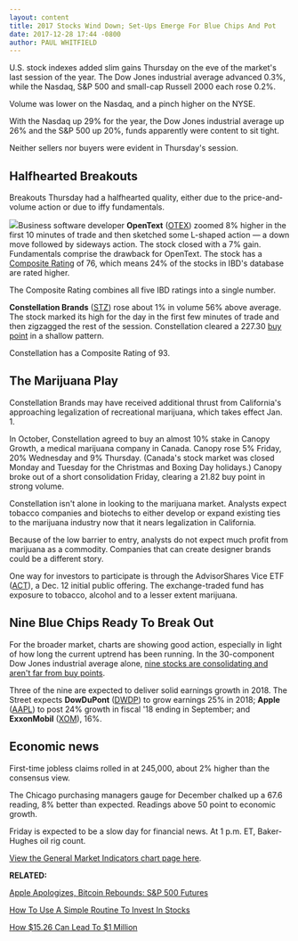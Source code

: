 ```yaml
---
layout: content
title: 2017 Stocks Wind Down; Set-Ups Emerge For Blue Chips And Pot
date: 2017-12-28 17:44 -0800
author: PAUL WHITFIELD
---
```






U.S. stock indexes added slim gains Thursday on the eve of the market's last session of the year. The Dow Jones industrial average advanced 0.3%, while the Nasdaq, S&P 500 and small-cap Russell 2000 each rose 0.2%.




 Volume was lower on the Nasdaq, and a pinch higher on the NYSE.


With the Nasdaq up 29% for the year, the Dow Jones industrial average up 26% and the S&P 500 up 20%, funds apparently were content to sit tight.


Neither sellers nor buyers were evident in Thursday's session.


Halfhearted Breakouts
---------------------


Breakouts Thursday had a halfhearted quality, either due to the price-and-volume action or due to iffy fundamentals.


![](https://www.investors.com/wp-content/uploads/2017/12/MP122817-266x300.png)Business software developer **OpenText** ([OTEX](https://research.investors.com/quote.aspx?symbol=OTEX)) zoomed 8% higher in the first 10 minutes of trade and then sketched some L-shaped action — a down move followed by sideways action. The stock closed with a 7% gain. Fundamentals comprise the drawback for OpenText. The stock has a [Composite Rating](http://www.investors.com/ibd-university/find-evaluate-stocks/exclusive-ratings/) of 76, which means 24% of the stocks in IBD's database are rated higher.


The Composite Rating combines all five IBD ratings into a single number.


**Constellation Brands** ([STZ](https://research.investors.com/quote.aspx?symbol=STZ)) rose about 1% in volume 56% above average. The stock marked its high for the day in the first few minutes of trade and then zigzagged the rest of the session. Constellation cleared a 227.30 [buy point](http://www.investors.com/ibd-university/how-to-buy/when-to-buy/) in a shallow pattern.


Constellation has a Composite Rating of 93.


The Marijuana Play
------------------


Constellation Brands may have received additional thrust from California's approaching legalization of recreational marijuana, which takes effect Jan. 1.


In October, Constellation agreed to buy an almost 10% stake in Canopy Growth, a medical marijuana company in Canada. Canopy rose 5% Friday, 20% Wednesday and 9% Thursday. (Canada's stock market was closed Monday and Tuesday for the Christmas and Boxing Day holidays.) Canopy broke out of a short consolidation Friday, clearing a 21.82 buy point in strong volume.


Constellation isn't alone in looking to the marijuana market. Analysts expect tobacco companies and biotechs to either develop or expand existing ties to the marijuana industry now that it nears legalization in California.


Because of the low barrier to entry, analysts do not expect much profit from marijuana as a commodity. Companies that can create designer brands could be a different story.


One way for investors to participate is through the AdvisorShares Vice ETF ([ACT](https://research.investors.com/quote.aspx?symbol=ACT)), a Dec. 12 initial public offering. The exchange-traded fund has exposure to tobacco, alcohol and to a lesser extent marijuana.


Nine Blue Chips Ready To Break Out
----------------------------------


For the broader market, charts are showing good action, especially in light of how long the current uptrend has been running. In the 30-component Dow Jones industrial average alone, [nine stocks are consolidating and aren't far from buy points](https://www.investors.com/market-trend/stock-market-today/indexes-calm-but-9-dow-stocks-could-be-ready-to-break-out/).


Three of the nine are expected to deliver solid earnings growth in 2018. The Street expects **DowDuPont** ([DWDP](https://research.investors.com/quote.aspx?symbol=DWDP)) to grow earnings 25% in 2018; **Apple** ([AAPL](https://research.investors.com/quote.aspx?symbol=AAPL)) to post 24% growth in fiscal '18 ending in September; and **ExxonMobil** ([XOM](https://research.investors.com/quote.aspx?symbol=XOM)), 16%.


Economic news
-------------


First-time jobless claims rolled in at 245,000, about 2% higher than the consensus view.


The Chicago purchasing managers gauge for December chalked up a 67.6 reading, 8% better than expected. Readings above 50 point to economic growth.


Friday is expected to be a slow day for financial news. At 1 p.m. ET, Baker-Hughes oil rig count.


[View the General Market Indicators chart page here](https://www.investors.com/wp-content/uploads/2017/12/IBD2912103930GMI.pdf).


**RELATED:**


[Apple Apologizes, Bitcoin Rebounds: S&P 500 Futures](https://www.investors.com/market-trend/stock-market-today/sp-500-futures-retreat-bitcoin-rebounds/)


[How To Use A Simple Routine To Invest In Stocks](https://www.investors.com/ibd-videos/?cvid=2102289)


[How $15.26 Can Lead To $1 Million](https://www.investors.com/how-to-invest/investors-corner/never-too-young-to-get-rich-tips-for-kids-on-how-to-achieve-it-with-stocks/)




